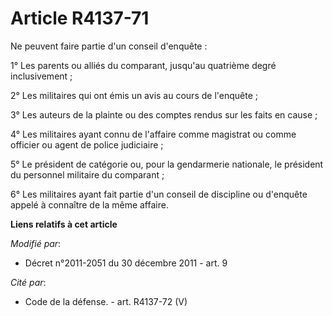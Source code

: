 # Article R4137-71

Ne peuvent faire partie d'un conseil d'enquête :

1° Les parents ou alliés du comparant, jusqu'au quatrième degré inclusivement ;

2° Les militaires qui ont émis un avis au cours de l'enquête ;

3° Les auteurs de la plainte ou des comptes rendus sur les faits en cause ;

4° Les militaires ayant connu de l'affaire comme magistrat ou comme officier ou agent de police judiciaire ;

5° Le président de catégorie ou, pour la gendarmerie nationale, le président du personnel militaire du comparant ;

6° Les militaires ayant fait partie d'un conseil de discipline ou d'enquête appelé à connaître de la même affaire.

**Liens relatifs à cet article**

_Modifié par_:

  - Décret n°2011-2051 du 30 décembre 2011 - art. 9

_Cité par_:

  - Code de la défense. - art. R4137-72 (V)

